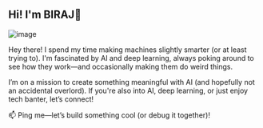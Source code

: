 Hi! I'm BIRAJ👋
---
![image](https://github.com/user-attachments/assets/79e6c86b-3aa2-45fe-a253-e1fc45f290b7)

Hey there! I spend my time making machines slightly smarter (or at least trying to). I'm fascinated by AI and deep learning, always poking around to see how they work—and occasionally making them do weird things.

I’m on a mission to create something meaningful with AI (and hopefully not an accidental overlord). If you're also into AI, deep learning, or just enjoy tech banter, let’s connect!

📫 Ping me—let’s build something cool (or debug it together)!
